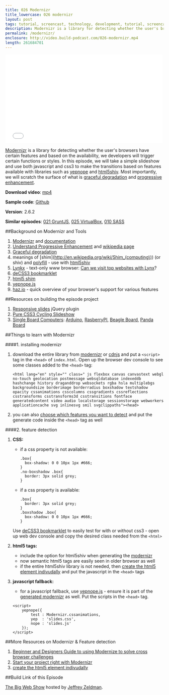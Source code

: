 ```yaml
---
title: 026 Modernizr
title_lowercase: 026 modernizr
layout: post
tags: tutorial, screencast, technology, development, tutorial, screencast, technology, development, workflow, development, yeoman, build, automation, optimisation, minification, scaffolding, generators, package managers
description: Modernizr is a library for detecting whether the user's browsers have certain features and based on the availability, we developers will trigger certain functions or styles. In this episode, we will take a simple slideshow and use both javascript and css3 to make the transitions based on features available with libraries such as yepnope and html5shiv. Most importantly, we will scratch the surface of what is graceful degradation and progressive enhancement.
permalink: /modernizr/
enclosure: http://video.build-podcast.com/026-modernizr.mp4
length: 261684701
---
```


<div id="video"><iframe src="//player.vimeo.com/video/56059371" width="500" height="281" frameborder="0" webkitallowfullscreen mozallowfullscreen allowfullscreen></iframe></div>

[Modernizr](http://modernizr.com/) is a library for detecting whether the user's browsers have certain features and based on the availability, we developers will trigger certain functions or styles. In this episode, we will take a simple slideshow and use both javascript and css3 to make the transitions based on features available with libraries such as [yepnope](http://yepnopejs.com/) and [html5shiv](https://github.com/aFarkas/html5shiv). Most importantly, we will scratch the surface of what is [graceful degradation](http://en.wikipedia.org/wiki/Graceful_degradation) and [progressive enhancement](http://en.wikipedia.org/wiki/Progressive_enhancement).

<p><strong>Download video</strong>: <a href="http://video.build-podcast.com/026-modernizr.mp4" download="build-podcast-026-modernizr.mp4">mp4</a></p>

**Sample code**: [Github](https://github.com/sayanee/build-podcast/tree/master/026-modernizr)

**Version**: 2.6.2

**Similar episodes**: [021 GruntJS](/gruntjs), [025 VirtualBox](/virtualbox), [010 SASS](/sass)

##Background on Modernizr and Tools

1. [Modernizr](http://modernizr.com/) and [documentation](http://modernizr.com/docs/)
2. [Understand Progressive Enhancement](http://www.alistapart.com/articles/understandingprogressiveenhancement/) and [wikipedia page](http://en.wikipedia.org/wiki/Progressive_enhancement)
3. [Graceful degradation](http://en.wikipedia.org/wiki/Graceful_degradation)
4. meanings of [shim](http://en.wikipedia.org/wiki/Shim_(computing\)) (or shiv) and [polyfill](http://remysharp.com/2010/10/08/what-is-a-polyfill/) - use with [html5shiv](http://paulirish.com/2011/the-history-of-the-html5-shiv/)
5. [Lynkx](http://lynx.isc.org/) - text-only www browser: [Can we visit top websites with Lynx](http://royal.pingdom.com/2012/06/25/using-web-browser-lynx-visit-top-websites/)?
4. [deCSS3 bookmarklet](http://davatron5000.github.com/deCSS3/)
5. [html5 shim](http://code.google.com/p/html5shiv/)
6. [yepnope.js](http://yepnopejs.com/)
7. [haz.io](http://haz.io/) - quick overview of your browser's support for various features

##Resources on building the episode project

1. [Responsive slides](http://responsive-slides.viljamis.com/) jQuery plugin
2. [Pure CSS3 Cycling Slideshow](http://coding.smashingmagazine.com/2012/04/25/pure-css3-cycling-slideshow/)
3. [Single Board Computers](http://en.wikipedia.org/wiki/Single-board_computer): [Arduino](http://www.arduino.cc/), [RasberryPI](http://www.raspberrypi.org/), [Beagle Board](http://beagleboard.org/), [Panda Board](http://pandaboard.org/)


##Things to learn with Modernizr

####1. installing modernizr

1. download the entire library from [modernizr](http://modernizr.com/download/) or [cdnjs](http://cdnjs.com/) and put a `<script>` tag in the `<head>` of `index.html`. Open up the browser dev console to see some classes added to the `<head>` tag:

    ```
    <html lang="en" style="" class=" js flexbox canvas canvastext webgl no-touch geolocation postmessage websqldatabase indexeddb hashchange history draganddrop websockets rgba hsla multiplebgs backgroundsize borderimage borderradius boxshadow textshadow opacity cssanimations csscolumns cssgradients cssreflections csstransforms csstransforms3d csstransitions fontface generatedcontent video audio localstorage sessionstorage webworkers applicationcache svg inlinesvg smil svgclippaths"><head>
    ```
2. you can also [choose which features you want to detect](http://modernizr.com/download/) and put the generate code inside the `<head>` tag as well

####2. feature detection

1. **CSS:**
    - if a css property is not available:

        ```
        .box{
          box-shadow: 0 0 10px 1px #666;
        }
        .no-boxshadow .box{
          border: 3px solid grey;
        }
        ```
    - if a css property is available:

        ```
        .box{
          border: 3px solid grey;
        }
        .boxshadow .box{
          box-shadow: 0 0 10px 1px #666;
        }
        ```

    Use [deCSS3 bookmarklet](http://davatron5000.github.com/deCSS3/) to easily test for with or without css3 - open up web dev console and copy the desired class needed from the `<html>`

3. **html5 tags:**
    - include the option for html5shiv when generating the [modernizr](http://modernizr.com/download/)
    - now semantic html5 tags are easily seen in older browser as well
    - if the entire html5shiv library is not needed, then [create the html5 element indivudally](http://net.tutsplus.com/tutorials/html-css-techniques/how-to-make-all-browsers-render-html5-mark-up-correctly-even-ie6/) and put the javascript in the `<head>` tags
4. **javascript fallback:**
    - for a javascript fallback, use [yepnope.js](http://yepnopejs.com/) - ensure it is part of the [generated modernizr](http://modernizr.com/download/) as well. Put the scripts in the `<head>` tag.

    ```
    <script>
        yepnope({
            test : Modernizr.cssanimations,
            yep  : 'slides.css',
            nope : 'slides.js'
        });
    </script>
    ```

##More Resources on Modernizr & Feature detection
1. [Beginner and Designers Guide to using Modernize to solve cross browser challenges](http://benfrain.com/beginner-and-designers-guide-to-using-modernizr-to-solve-cross-browser-challenges/)
2. [Start your project right with Modernizr](http://www.netmagazine.com/tutorials/start-your-project-right-modernizr)
3. [create the html5 element indivudally](http://net.tutsplus.com/tutorials/html-css-techniques/how-to-make-all-browsers-render-html5-mark-up-correctly-even-ie6/)

##Build Link of this Episode

[The Big Web Show](http://5by5.tv/bigwebshow) hosted by [Jeffrey Zeldman](http://zeldman.com/).
